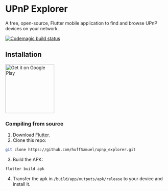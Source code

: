 # UPnP Explorer

A free, open-source, Flutter mobile application to find and browse UPnP devices on your network.

[![Codemagic build status](https://api.codemagic.io/apps/6083b97f395dbc5d22d9e594/6083b97f395dbc5d22d9e593/status_badge.svg)](https://codemagic.io/apps/6083b97f395dbc5d22d9e594/6083b97f395dbc5d22d9e593/latest_build)

## Installation
<a href='https://play.google.com/store/apps/details?id=com.samueljhuf.upnp_explorer&pcampaignid=pcampaignidMKT-Other-global-all-co-prtnr-py-PartBadge-Mar2515-1'><img alt='Get it on Google Play' src='https://play.google.com/intl/en_us/badges/static/images/badges/en_badge_web_generic.png' width="153"/></a>

### Compiling from source
1. Download [Flutter](https://docs.flutter.dev/get-started/install).
2. Clone this repo:
```bash
git clone https://github.com/huffSamuel/upnp_explorer.git
```
3. Build the APK:
```bash
flutter build apk
```
4. Transfer the apk in `/build/app/outputs/apk/release` to your device and install it.
